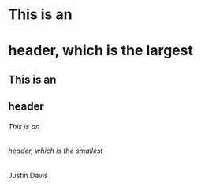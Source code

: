 # This is an <h1> header, which is the largest
## This is an <h2> header
###### This is an <h6> header, which is the smallest
Justin Davis
